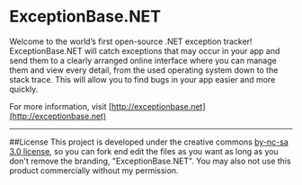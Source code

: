 ExceptionBase.NET
=================

Welcome to the world’s first open-source .NET exception tracker! ExceptionBase.NET will catch exceptions that may occur in your app and send them to a clearly arranged online interface where you can manage them and view every detail, from the used operating system down to the stack trace. This will allow you to find bugs in your app easier and more quickly.

For more information, visit [http://exceptionbase.net](http://exceptionbase.net)

-----------------

##License
This project is developed under the creative commons [by-nc-sa 3.0 license](http://creativecommons.org/licenses/by-nc-sa/3.0/), so you can fork end edit the files as you want as long as you don't remove the branding, "ExceptionBase.NET". You may also not use this product commercially without my permission.
